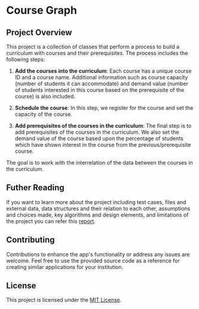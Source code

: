 # Course Graph

## Project Overview
This project is a collection of classes that perform a process to build a curriculum with courses and their prerequisites. The process includes the following steps:

1. **Add the courses into the curriculum**: Each course has a unique course ID and a course name. Additional information such as course capacity (number of students it can accommodate) and demand value (number of students interested in this course based on the prerequisite of the course) is also included.

2. **Schedule the course**: In this step, we register for the course and set the capacity of the course.

3. **Add prerequisites of the courses in the curriculum**: The final step is to add prerequisites of the courses in the curriculum. We also set the demand value of the course based upon the percentage of students which have shown interest in the course from the previous/prerequisite course.

The goal is to work with the interrelation of the data between the courses in the curriculum.

## Futher Reading 
If you want  to learn more about the project including test cases, files and external data, data structures and their relation to each other, assumptions and choices made, key algorithms and design elements, and limitations of the project you can refer this [report](Bhishman_Desai__B00945177.pdf).

## Contributing

Contributions to enhance the app's functionality or address any issues are welcome. Feel free to use the provided source code as a reference for creating similar applications for your institution.

## License

This project is licensed under the [MIT License](LICENSE).

